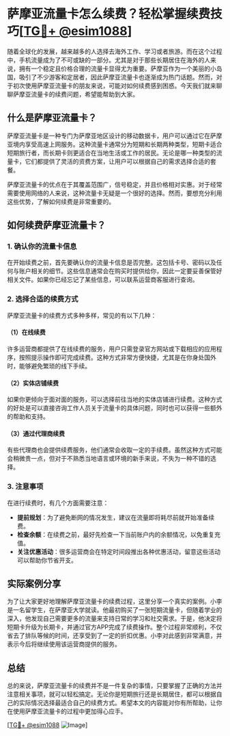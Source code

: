 # 萨摩亚流量卡怎么续费？轻松掌握续费技巧[[TG💪+ @esim1088](https://t.me/s/esim1088)]

随着全球化的发展，越来越多的人选择去海外工作、学习或者旅游。而在这个过程中，手机流量成为了不可或缺的一部分。尤其是对于那些长期居住在海外的人来说，拥有一个稳定且价格合理的流量卡显得尤为重要。萨摩亚作为一个美丽的小岛国，吸引了不少游客和定居者，因此萨摩亚流量卡也逐渐成为热门话题。然而，对于初次使用萨摩亚流量卡的朋友来说，可能对如何续费感到困惑。今天我们就来聊聊萨摩亚流量卡的续费问题，希望能帮助到大家。

## 什么是萨摩亚流量卡？

萨摩亚流量卡是一种专门为萨摩亚地区设计的移动数据卡，用户可以通过它在萨摩亚境内享受高速上网服务。这种流量卡通常分为短期和长期两种类型，短期卡适合短期旅行者，而长期卡则更适合在当地生活或工作的居民。无论是哪一种类型的流量卡，它们都提供了灵活的资费方案，让用户可以根据自己的需求选择合适的套餐。

萨摩亚流量卡的优点在于其覆盖范围广，信号稳定，并且价格相对实惠。对于经常需要使用网络的人来说，这种流量卡无疑是一个很好的选择。然而，要想充分利用这些优势，了解如何续费是非常重要的。

## 如何续费萨摩亚流量卡？

### 1. 确认你的流量卡信息

在开始续费之前，首先要确认你的流量卡信息是否完整。这包括卡号、密码以及任何与账户相关的细节。这些信息通常会在购买时提供给你，因此一定要妥善保管好相关文件。如果你已经忘记了某些信息，可以联系运营商客服进行查询。

### 2. 选择合适的续费方式

萨摩亚流量卡的续费方式多种多样，常见的有以下几种：

#### （1）在线续费

许多运营商都提供了在线续费的服务，用户只需登录官方网站或下载相应的应用程序，按照提示操作即可完成续费。这种方式非常方便快捷，尤其是在你身处国外时，能够避免繁琐的线下手续。

#### （2）实体店铺续费

如果你更倾向于面对面的服务，可以选择前往当地的实体店铺进行续费。这种方式的好处是可以直接咨询工作人员关于流量卡的具体问题，同时也可以获得一些额外的帮助和支持。

#### （3）通过代理商续费

有些代理商也会提供续费服务，他们通常会收取一定的手续费。虽然这种方式可能会稍微贵一点，但对于不熟悉当地语言或环境的新手来说，不失为一种不错的选择。

### 3. 注意事项

在进行续费时，有几个方面需要注意：

- **提前规划**：为了避免断网的情况发生，建议在流量即将耗尽前就开始准备续费。
- **检查余额**：在续费之前，最好先检查一下当前账户内的余额情况，以免重复充值。
- **关注优惠活动**：很多运营商会在特定时间段推出各种优惠活动，留意这些活动可以帮助你节省开支。

## 实际案例分享

为了让大家更好地理解萨摩亚流量卡的续费过程，这里分享一个真实的案例。小李是一名留学生，在萨摩亚大学就读。他最初购买了一张短期流量卡，但随着学业的深入，他发现自己需要更多的流量来支持日常的学习和社交需求。于是，他决定将短期卡升级为长期卡，并通过官方APP完成了续费操作。整个过程非常顺利，不仅省去了排队等候的时间，还享受到了一定的折扣优惠。小李对此感到非常满意，并表示今后将继续使用该运营商提供的服务。

## 总结

总的来说，萨摩亚流量卡的续费并不是一件复杂的事情，只要掌握了正确的方法并注意相关事项，就可以轻松搞定。无论你是短期旅行还是长期居住，都可以根据自己的实际情况选择最适合自己的续费方式。希望本文的内容能对你有所帮助，让你在使用萨摩亚流量卡的过程中更加得心应手。

[[TG💪+ @esim1088](https://t.me/s/esim1088) ![Image](https://i.postimg.cc/4NQfJmqS/Snipaste-2025-05-13-00-14-12.png)]